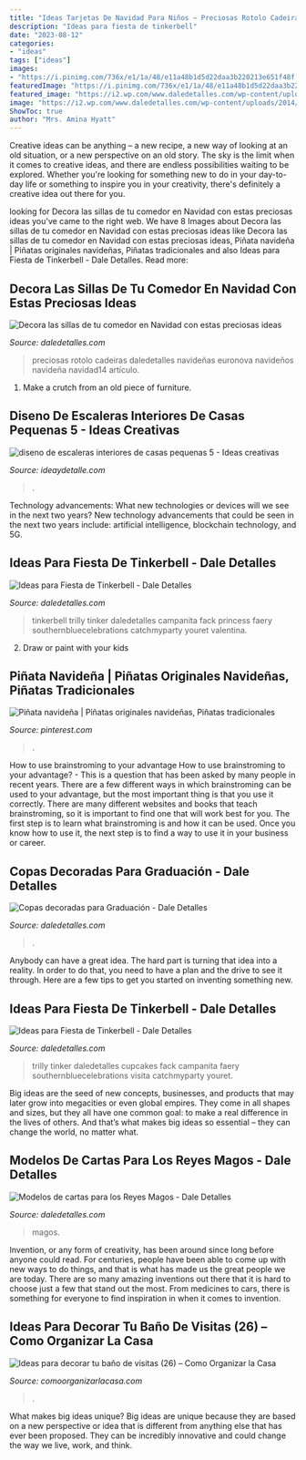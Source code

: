```yaml
---
title: "Ideas Tarjetas De Navidad Para Niños ~ Preciosas Rotolo Cadeiras Daledetalles Navideñas Euronova Navideños Navideña Navidad14 Artículo"
description: "Ideas para fiesta de tinkerbell"
date: "2023-08-12"
categories:
- "ideas"
tags: ["ideas"]
images:
- "https://i.pinimg.com/736x/e1/1a/48/e11a48b1d5d22daa3b220213e651f48f.jpg"
featuredImage: "https://i.pinimg.com/736x/e1/1a/48/e11a48b1d5d22daa3b220213e651f48f.jpg"
featured_image: "https://i2.wp.com/www.daledetalles.com/wp-content/uploads/2014/01/cartaalosreyes8.jpg"
image: "https://i2.wp.com/www.daledetalles.com/wp-content/uploads/2014/01/cartaalosreyes8.jpg"
ShowToc: true
author: "Mrs. Amina Hyatt"
---
```



Creative ideas can be anything – a new recipe, a new way of looking at an old situation, or a new perspective on an old story. The sky is the limit when it comes to creative ideas, and there are endless possibilities waiting to be explored. Whether you're looking for something new to do in your day-to-day life or something to inspire you in your creativity, there's definitely a creative idea out there for you.

	

		
looking for Decora las sillas de tu comedor en Navidad con estas preciosas ideas you've came to the right web. We have 8 Images about Decora las sillas de tu comedor en Navidad con estas preciosas ideas like Decora las sillas de tu comedor en Navidad con estas preciosas ideas, Piñata navideña | Piñatas originales navideñas, Piñatas tradicionales and also Ideas para Fiesta de Tinkerbell - Dale Detalles. Read more:
		
    
## Decora Las Sillas De Tu Comedor En Navidad Con Estas Preciosas Ideas

<img loading=lazy src="https://i0.wp.com/www.daledetalles.com/wp-content/uploads/2016/09/sillas-decoradas-para-navidad14.jpg" onerror="this.onerror=null;this.src='https://tse3.mm.bing.net/th?id=OIP.3ng91LcADnhHvqBDZoYi9wHaKW&amp;pid=15.1';" alt="Decora las sillas de tu comedor en Navidad con estas preciosas ideas">

_Source: daledetalles.com_

>preciosas rotolo cadeiras daledetalles navideñas euronova navideños navideña navidad14 artículo. 

	

1. Make a crutch from an old piece of furniture.

    
## Diseno De Escaleras Interiores De Casas Pequenas 5 - Ideas Creativas

<img loading=lazy src="https://ideaydetalle.com/wp-content/uploads/2019/01/diseno-de-escaleras-interiores-de-casas-pequenas-5.jpg" onerror="this.onerror=null;this.src='https://tse3.mm.bing.net/th?id=OIP.AU6pe8szIOVGmwlZ-KVrGQHaLH&amp;pid=15.1';" alt="diseno de escaleras interiores de casas pequenas 5 - Ideas creativas">

_Source: ideaydetalle.com_

>. 

	

Technology advancements: What new technologies or devices will we see in the next two years?
New technology advancements that could be seen in the next two years include: artificial intelligence, blockchain technology, and 5G.

    
## Ideas Para Fiesta De Tinkerbell - Dale Detalles

<img loading=lazy src="https://i1.wp.com/www.daledetalles.com/wp-content/uploads/2015/06/fiesta-tinkerbell7.jpg" onerror="this.onerror=null;this.src='https://tse3.mm.bing.net/th?id=OIP.VgW_qIQJgtIz0wNpP6vcBwHaLG&amp;pid=15.1';" alt="Ideas para Fiesta de Tinkerbell - Dale Detalles">

_Source: daledetalles.com_

>tinkerbell trilly tinker daledetalles campanita fack princess faery southernbluecelebrations catchmyparty youret valentina. 

	

2. Draw or paint with your kids

    
## Piñata Navideña | Piñatas Originales Navideñas, Piñatas Tradicionales

<img loading=lazy src="https://i.pinimg.com/736x/e1/1a/48/e11a48b1d5d22daa3b220213e651f48f.jpg" onerror="this.onerror=null;this.src='https://tse3.mm.bing.net/th?id=OIP.SqqmVNGq8eIHPNlLw8QefAHaJ4&amp;pid=15.1';" alt="Piñata navideña | Piñatas originales navideñas, Piñatas tradicionales">

_Source: pinterest.com_

>. 

	

How to use brainstroming to your advantage
How to use brainstroming to your advantage? - This is a question that has been asked by many people in recent years. There are a few different ways in which brainstroming can be used to your advantage, but the most important thing is that you use it correctly. There are many different websites and books that teach brainstroming, so it is important to find one that will work best for you. The first step is to learn what brainstroming is and how it can be used. Once you know how to use it, the next step is to find a way to use it in your business or career.

    
## Copas Decoradas Para Graduación - Dale Detalles

<img loading=lazy src="https://i1.wp.com/www.daledetalles.com/wp-content/uploads/2016/04/copa-para-graduacion.jpg" onerror="this.onerror=null;this.src='https://tse3.mm.bing.net/th?id=OIP.CZR3Y778h1apvrGlqONE-gHaLH&amp;pid=15.1';" alt="Copas decoradas para Graduación - Dale Detalles">

_Source: daledetalles.com_

>. 

	

Anybody can have a great idea. The hard part is turning that idea into a reality. In order to do that, you need to have a plan and the drive to see it through. Here are a few tips to get you started on inventing something new.

    
## Ideas Para Fiesta De Tinkerbell - Dale Detalles

<img loading=lazy src="https://i0.wp.com/www.daledetalles.com/wp-content/uploads/2015/06/fiesta-tinkerbell7.jpg?resize=566%2C848" onerror="this.onerror=null;this.src='https://tse4.mm.bing.net/th?id=OIP.iL0uStFA7zZ-XZP8_4JEVQHaLG&amp;pid=15.1';" alt="Ideas para Fiesta de Tinkerbell - Dale Detalles">

_Source: daledetalles.com_

>trilly tinker daledetalles cupcakes fack campanita faery southernbluecelebrations visita catchmyparty youret. 

	

Big ideas are the seed of new concepts, businesses, and products that may later grow into megacities or even global empires. They come in all shapes and sizes, but they all have one common goal: to make a real difference in the lives of others. And that’s what makes big ideas so essential – they can change the world, no matter what.

    
## Modelos De Cartas Para Los Reyes Magos - Dale Detalles

<img loading=lazy src="https://i2.wp.com/www.daledetalles.com/wp-content/uploads/2014/01/cartaalosreyes8.jpg" onerror="this.onerror=null;this.src='https://tse3.mm.bing.net/th?id=OIP.7YcC2Yk841rc7GapN-2grwHaKe&amp;pid=15.1';" alt="Modelos de cartas para los Reyes Magos - Dale Detalles">

_Source: daledetalles.com_

>magos. 

	

Invention, or any form of creativity, has been around since long before anyone could read. For centuries, people have been able to come up with new ways to do things, and that is what has made us the great people we are today. There are so many amazing inventions out there that it is hard to choose just a few that stand out the most. From medicines to cars, there is something for everyone to find inspiration in when it comes to invention.

    
## Ideas Para Decorar Tu Baño De Visitas (26) – Como Organizar La Casa

<img loading=lazy src="https://comoorganizarlacasa.com/wp-content/uploads/2016/12/Ideas-para-decorar-tu-baño-de-visitas-26-225x300.jpg" onerror="this.onerror=null;this.src='https://tse4.mm.bing.net/th?id=OIP.rx_XZBBIYy-7XD1ZTabLFAAAAA&amp;pid=15.1';" alt="Ideas para decorar tu baño de visitas (26) – Como Organizar la Casa">

_Source: comoorganizarlacasa.com_

>. 

	

What makes big ideas unique?
Big ideas are unique because they are based on a new perspective or idea that is different from anything else that has ever been proposed. They can be incredibly innovative and could change the way we live, work, and think.

